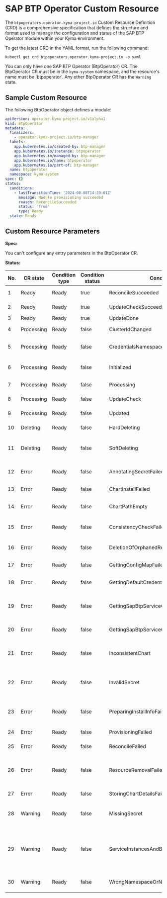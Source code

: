 # SAP BTP Operator Custom Resource

The `btpoperators.operator.kyma-project.io` Custom Resource Definition (CRD) is a comprehensive specification that defines the structure and format used to manage the configuration and status of the SAP BTP Operator module within your Kyma environment.

To get the latest CRD in the YAML format, run the following command:

```shell
kubectl get crd btpoperators.operator.kyma-project.io -o yaml
```
You can only have one SAP BTP Operator (BtpOperator) CR. The BtpOperator CR must be in the `kyma-system` namespace, and the resource's name must be 'btpoperator'. Any other BtpOperator CR has the `Warning` state.

## Sample Custom Resource

The following BtpOperator object defines a module:

```yaml
apiVersion: operator.kyma-project.io/v1alpha1
kind: BtpOperator
metadata:
  finalizers:
    - operator.kyma-project.io/btp-manager
  labels:
    app.kubernetes.io/created-by: btp-manager
    app.kubernetes.io/instance: btpoperator
    app.kubernetes.io/managed-by: btp-manager
    app.kubernetes.io/name: btpoperator
    app.kubernetes.io/part-of: btp-manager
  name: btpoperator
  namespace: kyma-system
spec: {}
status:
  conditions:
    - lastTransitionTime: '2024-08-08T14:39:01Z'
      message: Module provisioning succeeded
      reason: ReconcileSucceeded
      status: 'True'
      type: Ready
  state: Ready
```

## Custom Resource Parameters

**Spec:** 

You can't configure any entry parameters in the BtpOperator CR.

**Status:**

| No. | CR state             | Condition type       | Condition status     | Condition reason                                            | Remark                                                                                        |
|-----| -------------------- | -------------------- | -------------------- | ----------------------------------------------------------- | --------------------------------------------------------------------------------------------- |
| 1   | Ready                | Ready                | true                 | ReconcileSucceeded                                          | Reconciled successfully                                                                       |
| 2   | Ready                | Ready                | true                 | UpdateCheckSucceeded                                        | Update not required                                                                           |
| 3   | Ready                | Ready                | true                 | UpdateDone                                                  | Update done                                                                                   |
| 4   | Processing           | Ready                | false                | ClusterIdChanged                                            | Cluster ID changed                                                                            |
| 5   | Processing           | Ready                | false                | CredentialsNamespaceChanged                                 | Credentials namespace changed                                                                 |
| 6   | Processing           | Ready                | false                | Initialized                                                 | Initial processing or chart is inconsistent                                                   |
| 7   | Processing           | Ready                | false                | Processing                                                  | Final State after deprovisioning                                                              |
| 8   | Processing           | Ready                | false                | UpdateCheck                                                 | Checking for updates                                                                          |
| 9   | Processing           | Ready                | false                | Updated                                                     | Resource has been updated                                                                     |
| 10  | Deleting             | Ready                | false                | HardDeleting                                                | Trying to hard delete                                                                         |
| 11  | Deleting             | Ready                | false                | SoftDeleting                                                | Trying to soft-delete after hard-delete failed                                                |
| 12  | Error                | Ready                | false                | AnnotatingSecretFailed                                      | Annotating the required Secret failed                                                         |
| 13  | Error                | Ready                | false                | ChartInstallFailed                                          | Failure during chart installation                                                             |
| 14  | Error                | Ready                | false                | ChartPathEmpty                                              | No chart path available for processing                                                        |
| 15  | Error                | Ready                | false                | ConsistencyCheckFailed                                      | Failure during consistency check                                                              |
| 16  | Error                | Ready                | false                | DeletionOfOrphanedResourcesFailed                           | Deletion of orphaned resources failed                                                         |
| 17  | Error                | Ready                | false                | GettingConfigMapFailed                                      | Getting ConfigMap failed                                                                      |
| 18  | Error                | Ready                | false                | GettingDefaultCredentialsSecretFailed                       | Getting default credentials Secret failed                                                     |
| 19  | Error                | Ready                | false                | GettingSapBtpServiceOperatorClusterIdSecretFailed           | Getting SAP BTP service operator Cluster ID Secret failed                                     |
| 20  | Error                | Ready                | false                | GettingSapBtpServiceOperatorConfigMapFailed                 | Getting SAP BTP service operator ConfigMap failed                                             |
| 21  | Error                | Ready                | false                | InconsistentChart                                           | Chart is inconsistent, reconciliation initialized                                             |
| 22  | Error                | Ready                | false                | InvalidSecret                                               | `sap-btp-manager` Secret does not contain required data - create proper Secret                |
| 23  | Error                | Ready                | false                | PreparingInstallInfoFailed                                  | Error while preparing installation information                                                |
| 24  | Error                | Ready                | false                | ProvisioningFailed                                          | Provisioning failed                                                                           |
| 25  | Error                | Ready                | false                | ReconcileFailed                                             | Reconciliation failed                                                                         |
| 26  | Error                | Ready                | false                | ResourceRemovalFailed                                       | Some resources can still be present due to errors while deprovisioning                        |
| 27  | Error                | Ready                | false                | StoringChartDetailsFailed                                   | Failure of storing chart details                                                              |
| 28  | Warning              | Ready                | false                | MissingSecret                                               | `sap-btp-manager` Secret was not found - create proper Secret                                 |
| 29  | Warning              | Ready                | false                | ServiceInstancesAndBindingsNotCleaned                       | Deprovisioning blocked because of ServiceInstances and/or ServiceBindings existence           |
| 30  | Warning              | Ready                | false                | WrongNamespaceOrName                                        | Wrong namespace or name                                                                       |


